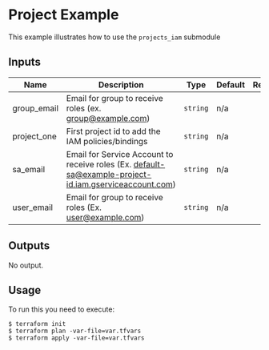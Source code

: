 # Project Example

This example illustrates how to use the `projects_iam` submodule

<!-- BEGINNING OF PRE-COMMIT-TERRAFORM DOCS HOOK -->
## Inputs

| Name | Description | Type | Default | Required |
|------|-------------|------|---------|:--------:|
| group\_email | Email for group to receive roles (ex. group@example.com) | `string` | n/a | no |
| project\_one | First project id to add the IAM policies/bindings | `string` | n/a | yes |
| sa\_email | Email for Service Account to receive roles (Ex. default-sa@example-project-id.iam.gserviceaccount.com) | `string` | n/a | no |
| user\_email | Email for group to receive roles (Ex. user@example.com) | `string` | n/a | yes |

## Outputs

No output.

## Usage
To run this you need to execute:

```
$ terraform init
$ terraform plan -var-file=var.tfvars
$ terraform apply -var-file=var.tfvars
```

<!-- END OF PRE-COMMIT-TERRAFORM DOCS HOOK -->
